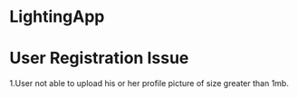 # LightingApp

# User Registration Issue
1.User not able to upload his or her profile picture of size greater than 1mb. 
